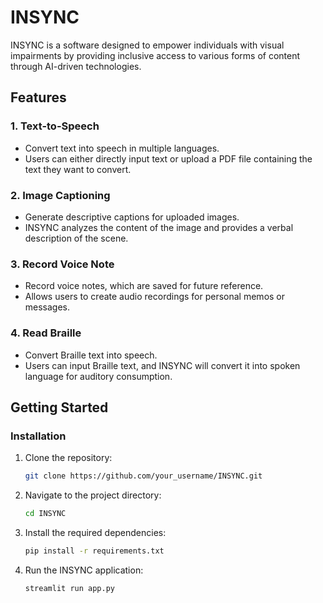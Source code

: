 # INSYNC

INSYNC is a software designed to empower individuals with visual impairments by providing inclusive access to various forms of content through AI-driven technologies.

## Features

### 1. Text-to-Speech
- Convert text into speech in multiple languages.
- Users can either directly input text or upload a PDF file containing the text they want to convert.

### 2. Image Captioning
- Generate descriptive captions for uploaded images.
- INSYNC analyzes the content of the image and provides a verbal description of the scene.

### 3. Record Voice Note
- Record voice notes, which are saved for future reference.
- Allows users to create audio recordings for personal memos or messages.

### 4. Read Braille
- Convert Braille text into speech.
- Users can input Braille text, and INSYNC will convert it into spoken language for auditory consumption.

## Getting Started

### Installation

1. Clone the repository:
   ```bash
   git clone https://github.com/your_username/INSYNC.git
   ```

2. Navigate to the project directory:
   ```bash
   cd INSYNC
   ```

3. Install the required dependencies:
   ```bash
   pip install -r requirements.txt
   ```

4. Run the INSYNC application:
   ```bash
   streamlit run app.py
   
